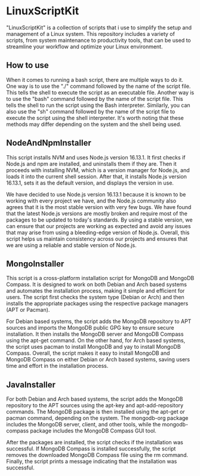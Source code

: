 # LinuxScriptKit

"LinuxScriptKit" is a collection of scripts that i use to simplify the setup and management of a Linux system. This repository includes a variety of scripts, from system maintenance to productivity tools, that can be used to streamline your workflow and optimize your Linux environment.

## How to use

When it comes to running a bash script, there are multiple ways to do it. One way is to use the "./" command followed by the name of the script file. This tells the shell to execute the script as an executable file. Another way is to use the "bash" command followed by the name of the script file. This tells the shell to run the script using the Bash interpreter. Similarly, you can also use the "sh" command followed by the name of the script file to execute the script using the shell interpreter. It's worth noting that these methods may differ depending on the system and the shell being used.

## NodeAndNpmInstaller

This script installs NVM and uses Node.js version 16.13.1. It first checks if Node.js and npm are installed, and uninstalls them if they are. Then it proceeds with installing NVM, which is a version manager for Node.js, and loads it into the current shell session. After that, it installs Node.js version 16.13.1, sets it as the default version, and displays the version in use.

We have decided to use Node.js version 16.13.1 because it is known to be working with every project we have, and the Node.js community also agrees that it is the most stable version with very few bugs. We have found that the latest Node.js versions are mostly broken and require most of the packages to be updated to today's standards. By using a stable version, we can ensure that our projects are working as expected and avoid any issues that may arise from using a bleeding-edge version of Node.js. Overall, this script helps us maintain consistency across our projects and ensures that we are using a reliable and stable version of Node.js.

## MongoInstaller

This script is a cross-platform installation script for MongoDB and MongoDB Compass. It is designed to work on both Debian and Arch based systems and automates the installation process, making it simple and efficient for users. The script first checks the system type (Debian or Arch) and then installs the appropriate packages using the respective package managers (APT or Pacman).

For Debian based systems, the script adds the MongoDB repository to APT sources and imports the MongoDB public GPG key to ensure secure installation. It then installs the MongoDB server and MongoDB Compass using the apt-get command. On the other hand, for Arch based systems, the script uses pacman to install MongoDB and yay to install MongoDB Compass. Overall, the script makes it easy to install MongoDB and MongoDB Compass on either Debian or Arch based systems, saving users time and effort in the installation process.

## JavaInstaller

For both Debian and Arch based systems, the script adds the MongoDB repository to the APT sources using the apt-key and apt-add-repository commands. The MongoDB package is then installed using the apt-get or pacman command, depending on the system. The mongodb-org package includes the MongoDB server, client, and other tools, while the mongodb-compass package includes the MongoDB Compass GUI tool.

After the packages are installed, the script checks if the installation was successful. If MongoDB Compass is installed successfully, the script removes the downloaded MongoDB Compass file using the rm command. Finally, the script prints a message indicating that the installation was successful.
